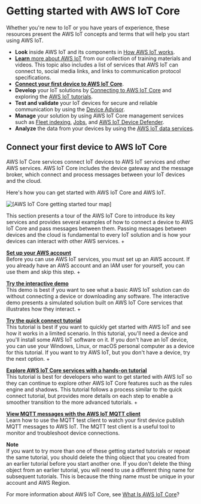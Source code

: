 # Getting started with AWS IoT Core<a name="iot-gs"></a>

Whether you're new to IoT or you have years of experience, these resources present the AWS IoT concepts and terms that will help you start using AWS IoT\. 
+ **Look** inside AWS IoT and its components in [How AWS IoT works](aws-iot-how-it-works.md)\.
+ [**Learn** more about AWS IoT](aws-iot-learn-more.md) from our collection of training materials and videos\. This topic also includes a list of services that AWS IoT can connect to, social media links, and links to communication protocol specifications\.
+ **[Connect your first device to AWS IoT Core](#aws-iot-get-started)**\.
+ **Develop** your IoT solutions by [Connecting to AWS IoT Core](connect-to-iot.md) and exploring the [AWS IoT tutorials](iot-tutorials.md)\.
+ **Test and validate** your IoT devices for secure and reliable communication by using the [Device Advisor](device-advisor.md)\.
+ **Manage** your solution by using AWS IoT Core management services such as [Fleet indexing](iot-indexing.md), [Jobs](iot-jobs.md), and [AWS IoT Device Defender](device-defender.md)\.
+ **Analyze** the data from your devices by using the [AWS IoT data services](aws-iot-how-it-works.md#aws-iot-components-data)\.

## Connect your first device to AWS IoT Core<a name="aws-iot-get-started"></a>

AWS IoT Core services connect IoT devices to AWS IoT services and other AWS services\. AWS IoT Core includes the device gateway and the message broker, which connect and process messages between your IoT devices and the cloud\.

Here's how you can get started with AWS IoT Core and AWS IoT\.

![\[AWS IoT Core getting started tour map\]](http://docs.aws.amazon.com/iot/latest/developerguide/images/iot-gs-tour-map.png)

This section presents a tour of the AWS IoT Core to introduce its key services and provides several examples of how to connect a device to AWS IoT Core and pass messages between them\. Passing messages between devices and the cloud is fundamental to every IoT solution and is how your devices can interact with other AWS services\.
+ 

**[Set up your AWS account](setting-up.md)**  
Before you can use AWS IoT services, you must set up an AWS account\. If you already have an AWS account and an IAM user for yourself, you can use them and skip this step\.
+ 

**[Try the interactive demo](interactive-demo.md)**  
This demo is best if you want to see what a basic AWS IoT solution can do without connecting a device or downloading any software\. The interactive demo presents a simulated solution built on AWS IoT Core services that illustrates how they interact\.
+ 

**[Try the quick connect tutorial](iot-quick-start.md)**  
This tutorial is best if you want to quickly get started with AWS IoT and see how it works in a limited scenario\. In this tutorial, you'll need a device and you'll install some AWS IoT software on it\. If you don't have an IoT device, you can use your Windows, Linux, or macOS personal computer as a device for this tutorial\. If you want to try AWS IoT, but you don't have a device, try the next option\.
+ 

**[Explore AWS IoT Core services with a hands\-on tutorial](iot-gs-first-thing.md)**  
This tutorial is best for developers who want to get started with AWS IoT so they can continue to explore other AWS IoT Core features such as the rules engine and shadows\. This tutorial follows a process similar to the quick connect tutorial, but provides more details on each step to enable a smoother transition to the more advanced tutorials\.
+ 

**[View MQTT messages with the AWS IoT MQTT client](view-mqtt-messages.md)**  
Learn how to use the MQTT test client to watch your first device publish MQTT messages to AWS IoT\. The MQTT test client is a useful tool to monitor and troubleshoot device connections\.

**Note**  
If you want to try more than one of these getting started tutorials or repeat the same tutorial, you should delete the thing object that you created from an earlier tutorial before you start another one\. If you don't delete the thing object from an earlier tutorial, you will need to use a different thing name for subsequent tutorials\. This is because the thing name must be unique in your account and AWS Region\.

For more information about AWS IoT Core, see [What Is AWS IoT Core](what-is-aws-iot.md)?